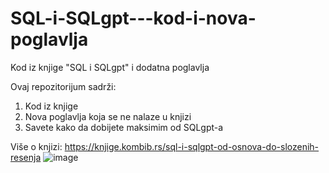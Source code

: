 # SQL-i-SQLgpt---kod-i-nova-poglavlja
Kod iz knjige "SQL i SQLgpt" i dodatna poglavlja

Ovaj repozitorijum sadrži:
1. Kod iz knjige
2. Nova poglavlja koja se ne nalaze u knjizi
3. Savete kako da dobijete maksimim od SQLgpt-a

Više o knjizi: https://knjige.kombib.rs/sql-i-sqlgpt-od-osnova-do-slozenih-resenja
![image](https://github.com/kombib/SQL-i-SQLgpt---kod-i-nova-poglavlja/assets/37545268/98082ee3-861b-408a-86ba-bf219ea3ab1b)
